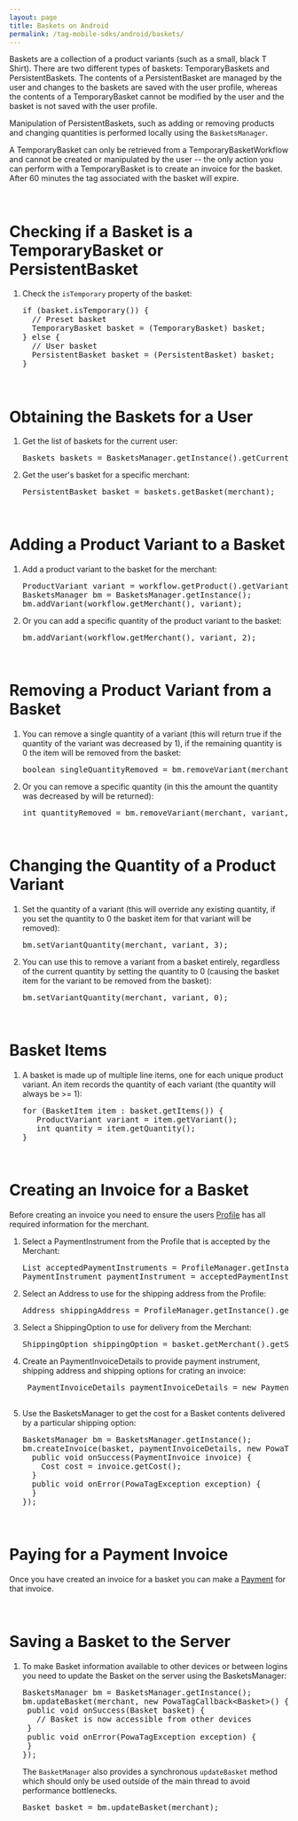 ```yaml
---
layout: page
title: Baskets on Android
permalink: /tag-mobile-sdks/android/baskets/
---
```


Baskets are a collection of a product variants (such as a small, black T Shirt). There are two different types of baskets: TemporaryBaskets and PersistentBaskets. The contents of a PersistentBasket are managed by the user and changes to the baskets are saved with the user profile, whereas the contents of a TemporaryBasket cannot be modified by the user and the basket is not saved with the user profile.

Manipulation of PersistentBaskets, such as adding or removing products and changing quantities is performed locally using the `BasketsManager`.

A TemporaryBasket can only be retrieved from a TemporaryBasketWorkflow and cannot be created or manipulated by the user -- the only action you can perform with a TemporaryBasket is to create an invoice for the basket. After 60 minutes the tag associated with the basket will expire.

<br />

# Checking if a Basket is a TemporaryBasket or PersistentBasket

1. Check the `isTemporary` property of the basket:

    <pre>if (basket.isTemporary()) {
     // Preset basket
     TemporaryBasket basket = (TemporaryBasket) basket;
   } else {
     // User basket
     PersistentBasket basket = (PersistentBasket) basket;
   }</pre>

<br />

# Obtaining the Baskets for a User
    
1. Get the list of baskets for the current user:

	<pre>Baskets baskets = BasketsManager.getInstance().getCurrentBaskets();</pre>
	
2. Get the user's basket for a specific merchant:

	<pre>PersistentBasket basket = baskets.getBasket(merchant);</pre>
	
<br/>

# Adding a Product Variant to a Basket

1. Add a product variant to the basket for the merchant:

    <pre>ProductVariant variant = workflow.getProduct().getVariants().get(0);
   BasketsManager bm = BasketsManager.getInstance();
   bm.addVariant(workflow.getMerchant(), variant);</pre>
   
2. Or you can add a specific quantity of the product variant to the basket:

    <pre>bm.addVariant(workflow.getMerchant(), variant, 2);</pre>   

<br />

# Removing a Product Variant from a Basket

1. You can remove a single quantity of a variant (this will return true if the quantity of the variant was decreased by 1), if the remaining quantity is 0 the item will be removed from the basket:

    <pre>boolean singleQuantityRemoved = bm.removeVariant(merchant, variant);</pre>

2. Or you can remove a specific quantity (in this the amount the quantity was decreased by will be returned):

    <pre>int quantityRemoved = bm.removeVariant(merchant, variant, 2);</pre>

<br />

# Changing the Quantity of a Product Variant

1. Set the quantity of a variant (this will override any existing quantity, if you set the quantity to 0 the basket item for that variant will be removed):

    <pre>bm.setVariantQuantity(merchant, variant, 3);</pre>

2. You can use this to remove a variant from a basket entirely, regardless of the current quantity by setting the quantity to 0 (causing the basket item for the variant to be removed from the basket):

    <pre>bm.setVariantQuantity(merchant, variant, 0);</pre>

<br />

# Basket Items

1. A basket is made up of multiple line items, one for each unique product variant. An item records the quantity of each variant (the quantity will always be >= 1):

    <pre>for (BasketItem item : basket.getItems()) {
      ProductVariant variant = item.getVariant();
      int quantity = item.getQuantity();
   }</pre>

<br />

# Creating an Invoice for a Basket

Before creating an invoice you need to ensure the users [Profile]({{site.baseurl}}/tag-mobile-sdks/android/profile/) has all required information for the merchant.

1. Select a PaymentInstrument from the Profile that is accepted by the Merchant:

    <pre>List<PaymentMethodAlias> acceptedPaymentInstruments = ProfileManager.getInstance().getCurrentProfile().getAcceptedPaymentInstruments(merchant);
   PaymentInstrument paymentInstrument = acceptedPaymentInstruments.get(0);</pre>

2. Select an Address to use for the shipping address from the Profile:

    <pre>Address shippingAddress = ProfileManager.getInstance().getCurrentProfile().getAddresses().get(0);</pre>

3. Select a ShippingOption to use for delivery from the Merchant:

    <pre>ShippingOption shippingOption = basket.getMerchant().getShippingOptions.get(0);</pre>
	
4. Create an PaymentInvoiceDetails to provide payment instrument, shipping address and shipping options for crating an invoice:

	<pre> PaymentInvoiceDetails paymentInvoiceDetails = new PaymentInvoiceDetails(paymentInstrument, shippingAddress, shippingOption);

5. Use the BasketsManager to get the cost for a Basket contents delivered by a particular shipping option:

    <pre>BasketsManager bm = BasketsManager.getInstance();
   bm.createInvoice(basket, paymentInvoiceDetails, new PowaTagCallback&lt;PaymentInvoice&gt;() {
     public void onSuccess(PaymentInvoice invoice) {
       Cost cost = invoice.getCost();
     }
     public void onError(PowaTagException exception) {
     }
   });</pre>

<br />

# Paying for a Payment Invoice

Once you have created an invoice for a basket you can make a [Payment]({{site.baseurl}}/tag-mobile-sdks/android/payments/) for that invoice.

<br />

# Saving a Basket to the Server

1. To make Basket information available to other devices or between logins you need to update the Basket on the server using the BasketsManager:

    <pre>BasketsManager bm = BasketsManager.getInstance();
   bm.updateBasket(merchant, new PowaTagCallback&lt;Basket&gt;() {
    public void onSuccess(Basket basket) {
      // Basket is now accessible from other devices
    }
    public void onError(PowaTagException exception) {
    }
   });</pre>
   
   The <code>BasketManager</code> also provides a synchronous <code>updateBasket</code> method which should only be used outside of the main thread to avoid performance bottlenecks.
   
   <pre>Basket basket = bm.updateBasket(merchant);</pre>

